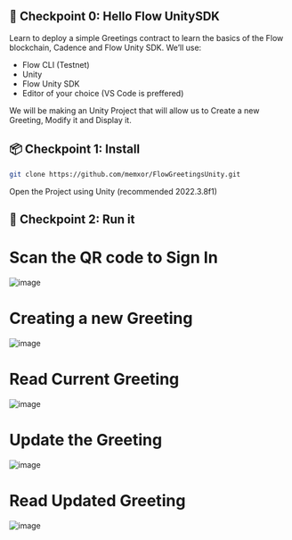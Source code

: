 ## 🚩 Checkpoint 0: Hello Flow UnitySDK

Learn to deploy a simple Greetings contract to learn the basics of the Flow blockchain, Cadence and Flow Unity SDK. We’ll use:
- Flow CLI (Testnet)
- Unity
- Flow Unity SDK
- Editor of your choice (VS Code is preffered)

We will be making an Unity Project that will allow us to Create a new Greeting, Modify it and Display it.

## 📦 Checkpoint 1: Install
```sh
git clone https://github.com/memxor/FlowGreetingsUnity.git
```

Open the Project using Unity (recommended 2022.3.8f1)

## 🏃 Checkpoint 2: Run it
# Scan the QR code to Sign In
![image](https://github.com/memxor/FlowGreetingsUnity/assets/48633453/77539bfb-d5db-4632-b9a4-bd7a78c90416)

# Creating a new Greeting
![image](https://github.com/memxor/FlowGreetingsUnity/assets/48633453/b2bf0770-5893-4e18-a93d-ef6da0f25be8)

# Read Current Greeting
![image](https://github.com/memxor/FlowGreetingsUnity/assets/48633453/fb1a08b3-93ea-432a-a4bb-8ebc7e9ed45d)

# Update the Greeting
![image](https://github.com/memxor/FlowGreetingsUnity/assets/48633453/6f6b47ab-2247-41f0-ab22-a343b40ef4b8)

# Read Updated Greeting
![image](https://github.com/memxor/FlowGreetingsUnity/assets/48633453/a03c0c42-9edd-46ef-8a62-13fe0403afb1)
